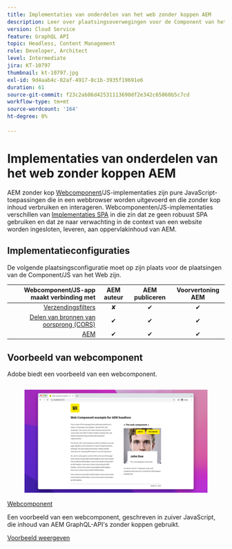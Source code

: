 ```yaml
---
title: Implementaties van onderdelen van het web zonder koppen AEM
description: Leer over plaatsingsoverwegingen voor de Component van het Web/zuivere op JS-Gebaseerde AEM Headless plaatsingen.
version: Cloud Service
feature: GraphQL API
topic: Headless, Content Management
role: Developer, Architect
level: Intermediate
jira: KT-10797
thumbnail: kt-10797.jpg
exl-id: 9d4aab4c-82af-4917-8c1b-3935f19691e6
duration: 61
source-git-commit: f23c2ab86d42531113690df2e342c65060b5c7cd
workflow-type: tm+mt
source-wordcount: '164'
ht-degree: 0%

---
```


# Implementaties van onderdelen van het web zonder koppen AEM

AEM zonder kop [Webcomponent](https://developer.mozilla.org/en-US/docs/Web/Web_Components)/JS-implementaties zijn pure JavaScript-toepassingen die in een webbrowser worden uitgevoerd en die zonder kop inhoud verbruiken en interageren. Webcomponenten/JS-implementaties verschillen van [Implementaties SPA](./spa.md) in die zin dat ze geen robuust SPA gebruiken en dat ze naar verwachting in de context van een website worden ingesloten, leveren, aan oppervlakinhoud van AEM.


## Implementatieconfiguraties

De volgende plaatsingsconfiguratie moet op zijn plaats voor de plaatsingen van de Component/JS van het Web zijn.

| Webcomponent/JS-app maakt verbinding met | AEM auteur | AEM publiceren | Voorvertoning AEM |
|---------------------------------------------------:|:----------:|:-----------:|:-----------:|
| [Verzendingsfilters](./configurations/dispatcher-filters.md) | ✘ | ✔ | ✔ |
| [Delen van bronnen van oorsprong (CORS)](./configurations/cors.md) | ✔ | ✔ | ✔ |
| [AEM](./configurations/aem-hosts.md) | ✔ | ✔ | ✔ |

## Voorbeeld van webcomponent

Adobe biedt een voorbeeld van een webcomponent.

<div class="columns is-multiline">
    <!-- Web Component -->
    <div class="column is-half-tablet is-half-desktop is-one-third-widescreen" aria-label="Web Component" tabindex="0">
       <div class="card">
           <div class="card-image">
               <figure class="image is-16by9">
                   <a href="../example-apps/web-component.md" title="Webcomponent" tabindex="-1">
                       <img class="is-bordered-r-small" src="../example-apps/assets/web-component/web-component-card.png" alt="Webcomponent">
                   </a>
               </figure>
           </div>
           <div class="card-content is-padded-small">
               <div class="content">
                   <p class="headline is-size-6 has-text-weight-bold"><a href="../example-apps/web-component.md" title="Webcomponent">Webcomponent</a></p>
                   <p class="is-size-6">Een voorbeeld van een webcomponent, geschreven in zuiver JavaScript, die inhoud van AEM GraphQL-API's zonder koppen gebruikt.</p>
                   <a href="../example-apps/web-component.md" class="spectrum-Button spectrum-Button--outline spectrum-Button--primary spectrum-Button--sizeM">
                       <span class="spectrum-Button-label has-no-wrap has-text-weight-bold">Voorbeeld weergeven</span>
                   </a>
               </div>
           </div>
       </div>
    </div>
</div>
